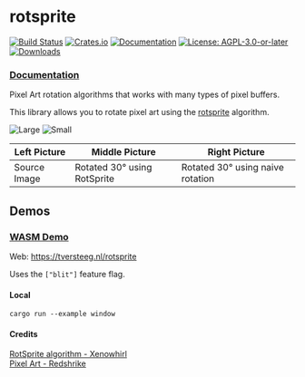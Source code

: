 # rotsprite

[![Build Status](https://github.com/tversteeg/rotsprite/workflows/CI/badge.svg)](https://github.com/tversteeg/rotsprite/actions?workflow=CI)
[![Crates.io](https://img.shields.io/crates/v/rotsprite.svg)](https://crates.io/crates/rotsprite)
[![Documentation](https://docs.rs/rotsprite/badge.svg)](https://docs.rs/rotsprite)
[![License: AGPL-3.0-or-later](https://img.shields.io/crates/l/rotsprite.svg)](#license)
[![Downloads](https://img.shields.io/crates/d/rotsprite.svg)](#downloads)

### [Documentation](https://docs.rs/rotsprite/)

<!-- cargo-rdme start -->

Pixel Art rotation algorithms that works with many types of pixel buffers.

This library allows you to rotate pixel art using the [rotsprite](https://en.wikipedia.org/wiki/Pixel-art_scaling_algorithms#RotSprite) algorithm.

<!-- cargo-rdme end -->

![Large](docs/example-large.png?raw=true)
![Small](docs/example-small.png?raw=true)

| Left Picture | Middle Picture | Right Picture|
|-|-|-|
| Source Image | Rotated 30° using RotSprite | Rotated 30° using naive rotation |

## Demos

### [WASM Demo](https://tversteeg.nl/rotsprite)

Web: https://tversteeg.nl/rotsprite

Uses the `["blit"]` feature flag.

#### Local

```console
cargo run --example window
```

#### Credits

[RotSprite algorithm - Xenowhirl](https://en.wikipedia.org/wiki/Pixel-art_scaling_algorithms#RotSprite)<br/>
[Pixel Art - Redshrike](https://opengameart.org/content/3-form-rpg-boss-harlequin-epicycle)
